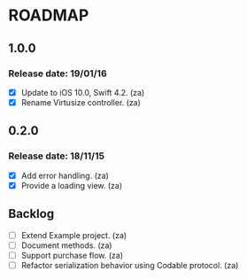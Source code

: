# ROADMAP

## 1.0.0

### Release date: 19/01/16

- [x] Update to iOS 10.0, Swift 4.2. (za)
- [x] Rename Virtusize controller. (za)

## 0.2.0

### Release date: 18/11/15

- [x] Add error handling. (za)
- [x] Provide a loading view. (za)

## Backlog

- [ ] Extend Example project. (za)
- [ ] Document methods. (za)
- [ ] Support purchase flow. (za)
- [ ] Refactor serialization behavior using Codable protocol. (za)
